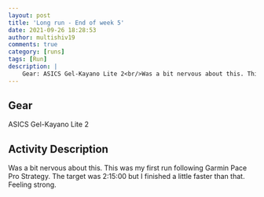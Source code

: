 ```yaml
---
layout: post
title: 'Long run - End of week 5'
date: 2021-09-26 18:28:53
author: multishiv19
comments: true
category: [runs]
tags: [Run]
description: |
    Gear: ASICS Gel-Kayano Lite 2<br/>Was a bit nervous about this. This was my first run following Garmin Pace Pro Strategy. The target was 2:15:00 but I finished a little faster than that. Feeling strong. 
---
```


## Gear
ASICS Gel-Kayano Lite 2

## Activity Description
Was a bit nervous about this. This was my first run following Garmin Pace Pro Strategy. The target was 2:15:00 but I finished a little faster than that. Feeling strong. 


<div width='100%' class='strava-embed-placeholder' data-embed-type='activity' data-embed-id='6020361654'></div>
<script src='https://strava-embeds.com/embed.js'></script>
